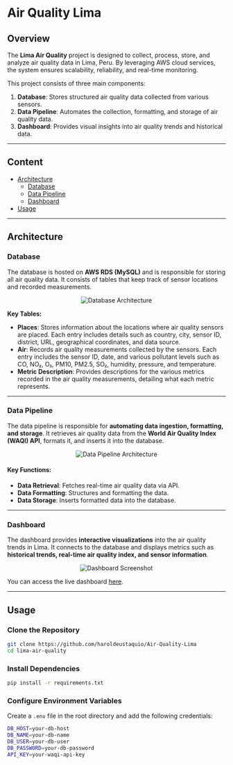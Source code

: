 # Air Quality Lima

## Overview

The **Lima Air Quality** project is designed to collect, process, store, and analyze air quality data in Lima, Peru. By leveraging AWS cloud services, the system ensures scalability, reliability, and real-time monitoring. 

This project consists of three main components:
1. **Database**: Stores structured air quality data collected from various sensors.
2. **Data Pipeline**: Automates the collection, formatting, and storage of air quality data.
3. **Dashboard**: Provides visual insights into air quality trends and historical data.

---

## Content

- [Architecture](#architecture)
  - [Database](#database)
  - [Data Pipeline](#data-pipeline)
  - [Dashboard](#dashboard)
- [Usage](#usage)

---

## Architecture

### Database

The database is hosted on **AWS RDS (MySQL)** and is responsible for storing all air quality data. It consists of tables that keep track of sensor locations and recorded measurements.

<p align="center">
    <img src="https://github.com/user-attachments/assets/e6408af8-7cd7-4581-bcbe-9987d4058335" alt="Database Architecture">
</p>

**Key Tables:**

- **Places**: Stores information about the locations where air quality sensors are placed. Each entry includes details such as country, city, sensor ID, district, URL, geographical coordinates, and data source.
- **Air**: Records air quality measurements collected by the sensors. Each entry includes the sensor ID, date, and various pollutant levels such as CO, NO₂, O₃, PM10, PM2.5, SO₂, humidity, pressure, and temperature.
- **Metric Description**: Provides descriptions for the various metrics recorded in the air quality measurements, detailing what each metric represents.

---

### Data Pipeline

The data pipeline is responsible for **automating data ingestion, formatting, and storage**. It retrieves air quality data from the **World Air Quality Index (WAQI) API**, formats it, and inserts it into the database.

<p align="center">
    <img src="https://github.com/user-attachments/assets/acb4aead-e449-4caf-a516-a0b3c774f111" alt="Data Pipeline Architecture">
</p>

#### Key Functions:
- **Data Retrieval**: Fetches real-time air quality data via API.
- **Data Formatting**: Structures and formatting the data.
- **Data Storage**: Inserts formatted data into the database.

---

### Dashboard

The dashboard provides **interactive visualizations** into the air quality trends in Lima. It connects to the database and displays metrics such as **historical trends, real-time air quality index, and sensor information**.

<p align="center">
    <img src="https://github.com/user-attachments/assets/09a76a18-0758-4607-b940-09ed7af3d605" alt="Dashboard Screenshot">
</p>

You can access the live dashboard [here](https://acortar.link/xXBReb).

---

## Usage

### Clone the Repository
```bash
git clone https://github.com/haroldeustaquio/Air-Quality-Lima
cd lima-air-quality
```

### Install Dependencies

```bash
pip install -r requirements.txt
```

### Configure Environment Variables

Create a ``.env`` file in the root directory and add the following credentials:

```bash
DB_HOST=your-db-host
DB_NAME=your-db-name
DB_USER=your-db-user
DB_PASSWORD=your-db-password
API_KEY=your-waqi-api-key
```

